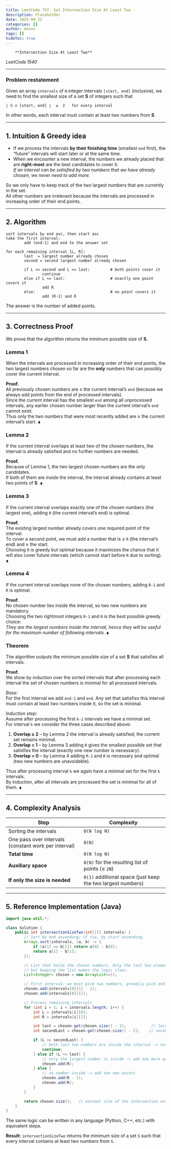 ```yaml
---
title: LeetCode 757. Set Intersection Size At Least Two - 
description: Placeholder
date: 2025-09-21
categories: []
author: moses
tags: []
hideToc: true
---
```

        **Intersection Size At Least Two**  
*LeetCode 1540*

---

### Problem restatement  

Given an array `intervals` of `N` integer intervals `[start, end]` (inclusive), we need to find the smallest size of a set **S** of integers such that

```
∣ S ∩ [start, end] ∣  ≥  2   for every interval
```

In other words, each interval must contain at least two numbers from **S**.



--------------------------------------------------------------------

## 1.  Intuition & Greedy idea

* If we process the intervals **by their finishing time** (smallest `end` first), the “future” intervals will start later or at the same time.
* When we encounter a new interval, the numbers we already placed that are **right‑most** are the best candidates to cover it.  
  *If an interval can be satisfied by two numbers that we have already chosen, we never need to add more.*

So we only have to keep track of the two largest numbers that are currently in the set.  
All other numbers are irrelevant because the intervals are processed in increasing order of their end points.

--------------------------------------------------------------------

## 2.  Algorithm

```
sort intervals by end asc, then start asc
take the first interval:
        add (end-1) and end to the answer set

for each remaining interval [L, R]:
        last  = largest number already chosen
        second = second largest number already chosen

        if L <= second and L <= last:         # both points cover it
                continue
        else if L <= last:                    # exactly one point covers it
                add R
        else:                                 # no point covers it
                add (R-1) and R
```

The answer is the number of added points.

--------------------------------------------------------------------

## 3.  Correctness Proof  

We prove that the algorithm returns the minimum possible size of **S**.

### Lemma 1  
When the intervals are processed in increasing order of their end points, the two largest numbers chosen so far are the **only** numbers that can possibly cover the current interval.

**Proof.**  
All previously chosen numbers are ≤ the current interval’s `end` (because we always add points from the end of processed intervals).  
Since the current interval has the smallest `end` among all unprocessed intervals, any earlier chosen number larger than the current interval’s `end` cannot exist.  
Thus only the two numbers that were most recently added are ≥ the current interval’s start. ∎



### Lemma 2  
If the current interval overlaps at least two of the chosen numbers, the interval is already satisfied and no further numbers are needed.

**Proof.**  
Because of Lemma&nbsp;1, the two largest chosen numbers are the only candidates.  
If both of them are inside the interval, the interval already contains at least two points of **S**. ∎



### Lemma 3  
If the current interval overlaps exactly one of the chosen numbers (the largest one), adding `R` (the current interval’s end) is optimal.

**Proof.**  
The existing largest number already covers one required point of the interval.  
To cover a second point, we must add a number that is ≤ `R` (the interval’s end) and ≥ the start.  
Choosing `R` is greedy but optimal because it maximizes the chance that it will also cover future intervals (which cannot start before `R` due to sorting). ∎



### Lemma 4  
If the current interval overlaps none of the chosen numbers, adding `R-1` and `R` is optimal.

**Proof.**  
No chosen number lies inside the interval, so two new numbers are mandatory.  
Choosing the two rightmost integers `R-1` and `R` is the best possible greedy choice:  
*They are the largest numbers inside the interval, hence they will be useful for the maximum number of following intervals.* ∎



### Theorem  
The algorithm outputs the minimum possible size of a set **S** that satisfies all intervals.

**Proof.**  
We show by induction over the sorted intervals that after processing each interval the set of chosen numbers is minimal for all processed intervals.

*Base:*  
For the first interval we add `end-1` and `end`. Any set that satisfies this interval must contain at least two numbers inside it, so the set is minimal.

*Induction step:*  
Assume after processing the first `k-1` intervals we have a minimal set.  
For interval `k` we consider the three cases described above:

1. **Overlap ≥ 2** – by Lemma&nbsp;2 the interval is already satisfied; the current set remains minimal.
2. **Overlap = 1** – by Lemma&nbsp;3 adding `R` gives the smallest possible set that satisfies the interval (exactly one new number is necessary).
3. **Overlap = 0** – by Lemma&nbsp;4 adding `R-1` and `R` is necessary and optimal (two new numbers are unavoidable).

Thus after processing interval `k` we again have a minimal set for the first `k` intervals.  
By induction, after all intervals are processed the set is minimal for all of them. ∎



--------------------------------------------------------------------

## 4.  Complexity Analysis

| Step | Complexity |
|------|------------|
| Sorting the intervals | `O(N log N)` |
| One pass over intervals (constant work per interval) | `O(N)` |
| **Total time** | `O(N log N)` |
| **Auxiliary space** | `O(N)` for the resulting list of points (≤ `2N`) |
| **If only the size is needed** | `O(1)` additional space (just keep the two largest numbers) |

--------------------------------------------------------------------

## 5.  Reference Implementation (Java)

```java
import java.util.*;

class Solution {
    public int intersectionSizeTwo(int[][] intervals) {
        // Sort by end ascending; if tie, by start ascending.
        Arrays.sort(intervals, (a, b) -> {
            if (a[1] == b[1]) return a[0] - b[0];
            return a[1] - b[1];
        });

        // List that holds the chosen numbers. Only the last two elements matter,
        // but keeping the list makes the logic clear.
        List<Integer> chosen = new ArrayList<>();

        // First interval: we must pick two numbers, greedily pick end-1 and end.
        chosen.add(intervals[0][1] - 1);
        chosen.add(intervals[0][1]);

        // Process remaining intervals
        for (int i = 1; i < intervals.length; i++) {
            int L = intervals[i][0];
            int R = intervals[i][1];

            int last = chosen.get(chosen.size() - 1);           // largest
            int secondLast = chosen.get(chosen.size() - 2);    // second largest

            if (L <= secondLast) {
                // both last two numbers are inside the interval -> nothing to do
                continue;
            } else if (L <= last) {
                // only the largest number is inside -> add one more point
                chosen.add(R);
            } else {
                // no number inside -> add two new points
                chosen.add(R - 1);
                chosen.add(R);
            }
        }

        return chosen.size();   // minimal size of the intersection set
    }
}
```

The same logic can be written in any language (Python, C++, etc.) with equivalent steps.  

**Result:** `intersectionSizeTwo` returns the minimum size of a set `S` such that every interval contains at least two numbers from `S`.